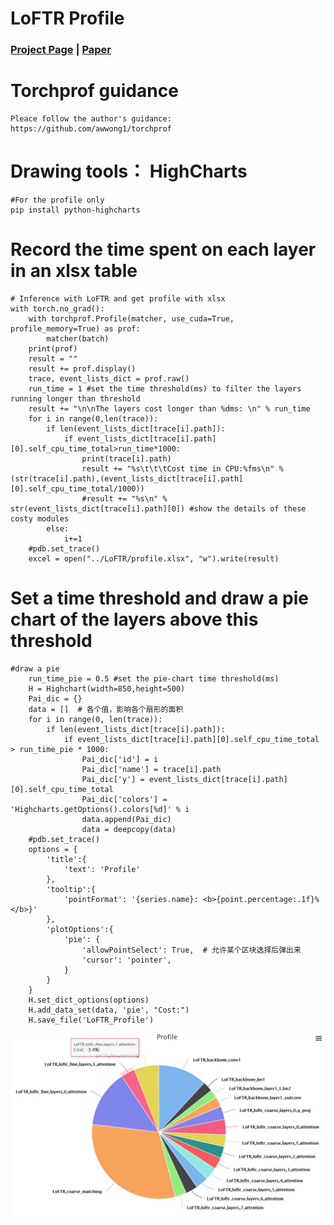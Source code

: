 # LoFTR Profile
### [Project Page](https://github.com/zju3dv/LoFTR) | [Paper](https://arxiv.org/pdf/2104.00680.pdf)

# Torchprof guidance
```shell
Pleace follow the author's guidance: https://github.com/awwong1/torchprof
```

# Drawing tools： HighCharts
```shell
#For the profile only
pip install python-highcharts
```
# Record the time spent on each layer in an xlsx table
```shell
# Inference with LoFTR and get profile with xlsx
with torch.no_grad():
    with torchprof.Profile(matcher, use_cuda=True, profile_memory=True) as prof:
        matcher(batch)
    print(prof)
    result = ""
    result += prof.display()
    trace, event_lists_dict = prof.raw()
    run_time = 1 #set the time threshold(ms) to filter the layers running longer than threshold
    result += "\n\nThe layers cost longer than %dms: \n" % run_time
    for i in range(0,len(trace)):
        if len(event_lists_dict[trace[i].path]):
            if event_lists_dict[trace[i].path][0].self_cpu_time_total>run_time*1000:
                print(trace[i].path)
                result += "%s\t\t\tCost time in CPU:%fms\n" % (str(trace[i].path),(event_lists_dict[trace[i].path][0].self_cpu_time_total/1000))
                #result += "%s\n" % str(event_lists_dict[trace[i].path][0]) #show the details of these costy modules
        else:
            i+=1
    #pdb.set_trace()
    excel = open("../LoFTR/profile.xlsx", "w").write(result)
```
    
# Set a time threshold and draw a pie chart of the layers above this threshold
```shell
#draw a pie
    run_time_pie = 0.5 #set the pie-chart time threshold(ms)
    H = Highchart(width=850,height=500)
    Pai_dic = {}
    data = []  # 各个值，影响各个扇形的面积
    for i in range(0, len(trace)):
        if len(event_lists_dict[trace[i].path]):
            if event_lists_dict[trace[i].path][0].self_cpu_time_total > run_time_pie * 1000:
                Pai_dic['id'] = i
                Pai_dic['name'] = trace[i].path
                Pai_dic['y'] = event_lists_dict[trace[i].path][0].self_cpu_time_total
                Pai_dic['colors'] = 'Highcharts.getOptions().colors[%d]' % i
                data.append(Pai_dic)
                data = deepcopy(data)
    #pdb.set_trace()
    options = {
        'title':{
            'text': 'Profile'
        },
        'tooltip':{
            'pointFormat': '{series.name}: <b>{point.percentage:.1f}%</b>}'
        },
        'plotOptions':{
            'pie': {
                'allowPointSelect': True,  # 允许某个区块选择后弹出来
                'cursor': 'pointer',
            }
        }
    }
    H.set_dict_options(options)
    H.add_data_set(data, 'pie', "Cost:")
    H.save_file('LoFTR_Profile')
```
![LoFTR_porfile_PieChart](results/LoFTR_Profile_pie.png)
